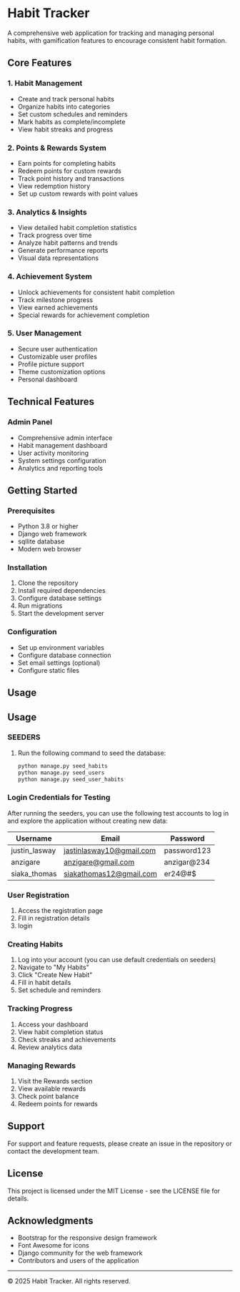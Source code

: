 # Habit Tracker

A comprehensive web application for tracking and managing personal habits, with gamification features to encourage consistent habit formation.

## Core Features

### 1. Habit Management
- Create and track personal habits
- Organize habits into categories
- Set custom schedules and reminders
- Mark habits as complete/incomplete
- View habit streaks and progress

### 2. Points & Rewards System
- Earn points for completing habits
- Redeem points for custom rewards
- Track point history and transactions
- View redemption history
- Set up custom rewards with point values

### 3. Analytics & Insights
- View detailed habit completion statistics
- Track progress over time
- Analyze habit patterns and trends
- Generate performance reports
- Visual data representations

### 4. Achievement System
- Unlock achievements for consistent habit completion
- Track milestone progress
- View earned achievements
- Special rewards for achievement completion

### 5. User Management
- Secure user authentication
- Customizable user profiles
- Profile picture support
- Theme customization options
- Personal dashboard

## Technical Features

### Admin Panel
- Comprehensive admin interface
- Habit management dashboard
- User activity monitoring
- System settings configuration
- Analytics and reporting tools

## Getting Started

### Prerequisites
- Python 3.8 or higher
- Django web framework
- sqllite database
- Modern web browser

### Installation
1. Clone the repository
2. Install required dependencies
3. Configure database settings
4. Run migrations
5. Start the development server

### Configuration
- Set up environment variables
- Configure database connection
- Set email settings (optional)
- Configure static files

## Usage

## Usage

### SEEDERS
1. Run the following command to seed the database:
   ```bash
   python manage.py seed_habits
   python manage.py seed_users
   python manage.py seed_user_habits
   ```

### Login Credentials for Testing
After running the seeders, you can use the following test accounts to log in and explore the application without creating new data:

| Username       | Email                       | Password    |
|----------------|-----------------------------|-------------|
| justin_lasway  | jastinlasway10@gmail.com    | password123 |
| anzigare       | anzigare@gmail.com          | anzigar@234 |
| siaka_thomas   | siakathomas12@gmail.com     | er24@#$     |

### User Registration
1. Access the registration page
2. Fill in registration details
3. login

### Creating Habits
1. Log into your account (you can use default credentials on seeders)
2. Navigate to "My Habits"
3. Click "Create New Habit"
4. Fill in habit details
5. Set schedule and reminders

### Tracking Progress
1. Access your dashboard
2. View habit completion status
3. Check streaks and achievements
4. Review analytics data

### Managing Rewards
1. Visit the Rewards section
2. View available rewards
3. Check point balance
4. Redeem points for rewards

## Support

For support and feature requests, please create an issue in the repository or contact the development team.

## License

This project is licensed under the MIT License - see the LICENSE file for details.

## Acknowledgments

- Bootstrap for the responsive design framework
- Font Awesome for icons
- Django community for the web framework
- Contributors and users of the application

---

© 2025 Habit Tracker. All rights reserved.